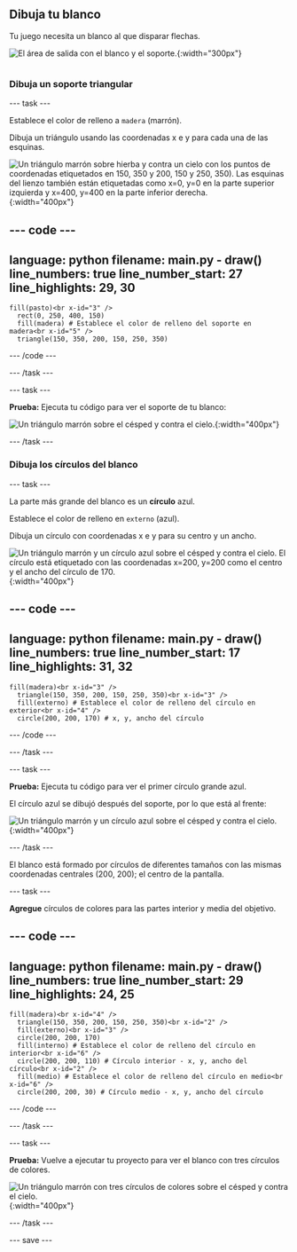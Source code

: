 ## Dibuja tu blanco

<div style="display: flex; flex-wrap: wrap">
<div style="flex-basis: 200px; flex-grow: 1; margin-right: 15px;">
Tu juego necesita un blanco al que disparar flechas.
</div>
<div>

![El área de salida con el blanco y el soporte.](images/three-circles.png){:width="300px"}

</div>
</div>

### Dibuja un soporte triangular

--- task ---

Establece el color de relleno a `madera` (marrón).

Dibuja un triángulo usando las coordenadas x e y para cada una de las esquinas.

![Un triángulo marrón sobre hierba y contra un cielo con los puntos de coordenadas etiquetados en 150, 350 y 200, 150 y 250, 350). Las esquinas del lienzo también están etiquetadas como x=0, y=0 en la parte superior izquierda y x=400, y=400 en la parte inferior derecha.](images/stand_coords.png){:width="400px"}

--- code ---
---
language: python filename: main.py - draw() line_numbers: true line_number_start: 27
line_highlights: 29, 30
---

    fill(pasto)<br x-id="3" />
      rect(0, 250, 400, 150) 
      fill(madera) # Establece el color de relleno del soporte en madera<br x-id="5" />
      triangle(150, 350, 200, 150, 250, 350)

--- /code ---

--- /task ---

--- task ---

**Prueba:** Ejecuta tu código para ver el soporte de tu blanco:

![Un triángulo marrón sobre el césped y contra el cielo.](images/target-stand.png){:width="400px"}

--- /task ---

### Dibuja los círculos del blanco

--- task ---

La parte más grande del blanco es un **círculo** azul.

Establece el color de relleno en `externo` (azul).

Dibuja un círculo con coordenadas x e y para su centro y un ancho.

![Un triángulo marrón y un círculo azul sobre el césped y contra el cielo. El círculo está etiquetado con las coordenadas x=200, y=200 como el centro y el ancho del círculo de 170.](images/circle-coords.png){:width="400px"}

--- code ---
---
language: python filename: main.py - draw() line_numbers: true line_number_start: 17
line_highlights: 31, 32
---

    fill(madera)<br x-id="3" />
      triangle(150, 350, 200, 150, 250, 350)<br x-id="3" />
      fill(externo) # Establece el color de relleno del círculo en exterior<br x-id="4" />
      circle(200, 200, 170) # x, y, ancho del círculo

--- /code ---

--- /task ---

--- task ---

**Prueba:** Ejecuta tu código para ver el primer círculo grande azul.

El círculo azul se dibujó después del soporte, por lo que está al frente:

![Un triángulo marrón y un círculo azul sobre el césped y contra el cielo.](images/blue-circle.png){:width="400px"}

--- /task ---

El blanco está formado por círculos de diferentes tamaños con las mismas coordenadas centrales (200, 200); el centro de la pantalla.

--- task ---

**Agregue** círculos de colores para las partes interior y media del objetivo.

--- code ---
---
language: python filename: main.py - draw() line_numbers: true line_number_start: 29
line_highlights: 24, 25
---

    fill(madera)<br x-id="4" />
      triangle(150, 350, 200, 150, 250, 350)<br x-id="2" />
      fill(externo)<br x-id="3" />
      circle(200, 200, 170)
      fill(interno) # Establece el color de relleno del círculo en interior<br x-id="6" />
      circle(200, 200, 110) # Círculo interior - x, y, ancho del círculo<br x-id="2" />
      fill(medio) # Establece el color de relleno del círculo en medio<br x-id="6" />
      circle(200, 200, 30) # Círculo medio - x, y, ancho del círculo

--- /code ---

--- /task ---

--- task ---

**Prueba:** Vuelve a ejecutar tu proyecto para ver el blanco con tres círculos de colores.

![Un triángulo marrón con tres círculos de colores sobre el césped y contra el cielo.](images/three-circles.png){:width="400px"}

--- /task ---

--- save ---
